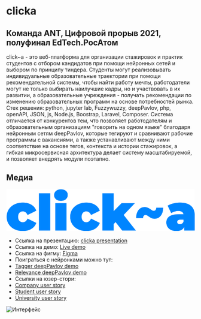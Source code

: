 # clicka
## Команда ANT, Цифровой прорыв 2021, полуфинал EdTech.РосАтом
click~a - это веб-платформа для организации стажировок и практик студентов с отбором кандидатов при помощи нейронных сетей и выбором по принципу тиндера. Cтуденты могут реализовывать индивидуальные образовательные траектории при помощи рекомендательной системы, чтобы найти работу мечты, работодатели могут не только выбирать наилучшие кадры, но и участвовать в их развитии, а образовательные учреждения - получать рекомендации по изменению образовательных программ на основе потребностей рынка.
Стек решения: python, jupyter lab, Fuzzywuzzy, deepPavlov, php, openAPI, JSON, js, Node.js, Boostrap, Laravel, Сomposer.
Система отличается от конкурентов тем, что позволяет работодателям и образовательным организациям "говорить на одном языке" благодаря нейронным сетям deepPavlov, которые тегируют и сравнивают рабочие программы с вакансиями, а также устанавливают между ними соответствие на основе тегов, контекста и истории стажировок, а гибкая микросервисная архитектура делает систему масштабируемой, и позволяет внедрять модули поэтапно.

## Медиа
![Логотип](/media/media/click_a.png)
* Ссылка на презентацию: [clicka presentation](https://www.canva.com/design/DAEb7LS1iJE/0Ql3fC5ME1n2tAv5n003vw/view?utm_content=DAEb7LS1iJE&utm_campaign=designshare&utm_medium=link&utm_source=sharebutton)
* Ссылка на демо: [Live demo](http://aztec.sanchozzz.beget.tech/)
* Ссылка на фигму: [Figma](https://www.figma.com/file/MHfSPHxn729qsewzqqUbSo/Clicka)
* Поиграться с нейронками можно тут: 
* [Tagger deepPavlov demo](http://46.48.14.86:5005/)
* [Relevance deepPavlov demo](http://46.48.14.86:6005/)
* Ссылки на юзер-стори: 
* [Company user story](https://www.youtube.com/watch?v=2OBl1KGzRDc)
* [Student user story](https://www.youtube.com/watch?v=upPqSK973Q4)
* [University user story](https://www.youtube.com/watch?v=MKlwWejHpmQ)

![Интерфейс](/media/media/interface.gif)

